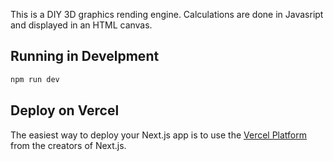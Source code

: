 This is a DIY 3D graphics rending engine. Calculations are done in Javasript and displayed in an HTML canvas.

## Running in Develpment

```bash
npm run dev
```

## Deploy on Vercel

The easiest way to deploy your Next.js app is to use the [Vercel Platform](https://vercel.com/new?utm_medium=default-template&filter=next.js&utm_source=create-next-app&utm_campaign=create-next-app-readme) from the creators of Next.js.